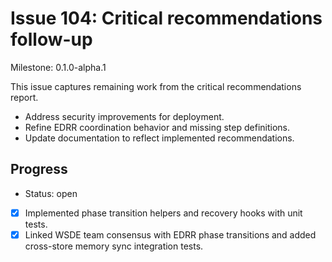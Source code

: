 # Issue 104: Critical recommendations follow-up
Milestone: 0.1.0-alpha.1

This issue captures remaining work from the critical recommendations report.

- Address security improvements for deployment.
- Refine EDRR coordination behavior and missing step definitions.
- Update documentation to reflect implemented recommendations.

## Progress

- Status: open
- [x] Implemented phase transition helpers and recovery hooks with unit tests.
- [x] Linked WSDE team consensus with EDRR phase transitions and added cross-store memory sync integration tests.
